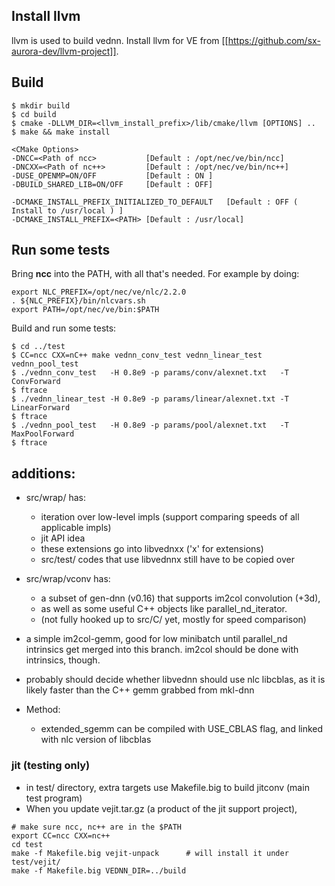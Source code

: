 
## Install llvm

llvm is used to build vednn.
Install llvm for VE from [[https://github.com/sx-aurora-dev/llvm-project]].

## Build
```
$ mkdir build
$ cd build
$ cmake -DLLVM_DIR=<llvm_install_prefix>/lib/cmake/llvm [OPTIONS] ..
$ make && make install

<CMake Options>
-DNCC=<Path of ncc>           [Default : /opt/nec/ve/bin/ncc]
-DNCXX=<Path of nc++>         [Default : /opt/nec/ve/bin/nc++]
-DUSE_OPENMP=ON/OFF           [Default : ON ]
-DBUILD_SHARED_LIB=ON/OFF     [Default : OFF]

-DCMAKE_INSTALL_PREFIX_INITIALIZED_TO_DEFAULT	[Default : OFF ( Install to /usr/local ) ]
-DCMAKE_INSTALL_PREFIX=<PATH> [Default : /usr/local]
```

## Run some tests

Bring **ncc** into the PATH, with all that's needed. For example by doing:
```
export NLC_PREFIX=/opt/nec/ve/nlc/2.2.0
. ${NLC_PREFIX}/bin/nlcvars.sh
export PATH=/opt/nec/ve/bin:$PATH
```

Build and run some tests:
```
$ cd ../test
$ CC=ncc CXX=nC++ make vednn_conv_test vednn_linear_test vednn_pool_test
$ ./vednn_conv_test   -H 0.8e9 -p params/conv/alexnet.txt   -T ConvForward
$ ftrace
$ ./vednn_linear_test -H 0.8e9 -p params/linear/alexnet.txt -T LinearForward
$ ftrace
$ ./vednn_pool_test   -H 0.8e9 -p params/pool/alexnet.txt   -T MaxPoolForward
$ ftrace
```

## additions:
- src/wrap/ has:
  - iteration over low-level impls (support comparing speeds of all applicable impls)
  - jit API idea
  - these extensions go into libvednxx ('x' for extensions)
  - src/test/ codes that use libvednnx still have to be copied over

- src/wrap/vconv has:
  - a subset of gen-dnn (v0.16) that supports im2col convolution (+3d),
  - as well as some useful C++ objects like parallel_nd_iterator.
  - (not fully hooked up to src/C/ yet, mostly for speed comparison)

- a simple im2col-gemm, good for low minibatch until parallel_nd intrinsics
  get merged into this branch. im2col should be done with intrinsics, though.
- probably should decide whether libvednn should use nlc libcblas,
  as it is likely faster than the C++ gemm grabbed from mkl-dnn
- Method:
  - extended_sgemm can be compiled with USE_CBLAS flag,
    and linked with nlc version of libcblas

### jit (testing only)
- in test/ directory, extra targets use Makefile.big to build jitconv (main test program)
- When you update vejit.tar.gz (a product of the jit support project),
```
# make sure ncc, nc++ are in the $PATH
export CC=ncc CXX=nc++
cd test
make -f Makefile.big vejit-unpack      # will install it under test/vejit/
make -f Makefile.big VEDNN_DIR=../build
```
